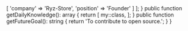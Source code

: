 <?php

namespace RyzXD;

class About extends Me

{

    public function getCurrentWorkplace(): array

    {

        return [

            'workplace' => [

                'company' => 'Ryz-Store',

                'position' => 'Founder'         

            ]

        ];

    }

    public function getDailyKnowledge(): array

    {

        return [

            my::class,

        ];

    }

    public function getFutureGoal(): string

    {

        return 'To contribute to open source.';

    }

}
